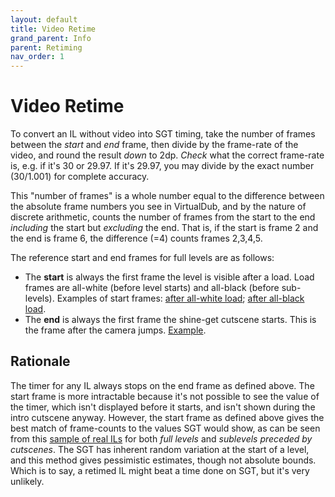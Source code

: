 ```yaml
---
layout: default
title: Video Retime
grand_parent: Info
parent: Retiming
nav_order: 1
---
```


# Video Retime

To convert an IL without video into SGT timing, take the number of frames between the *start* and *end* frame, then divide by the frame-rate of the video, and round the result *down* to 2dp. *Check* what the correct frame-rate is, e.g. if it's 30 or 29.97. If it's 29.97, you may divide by the exact number (30/1.001) for complete accuracy.

This "number of frames" is a whole number equal to the difference between the absolute frame numbers you see in VirtualDub, and by the nature of discrete arithmetic, counts the number of frames from the start to the end *including* the start but *excluding* the end. That is, if the start is frame 2 and the end is frame 6, the difference (=4) counts frames 2,3,4,5.

The reference start and end frames for full levels are as follows:
* The **start** is always the first frame the level is visible after a load. Load frames are all-white (before level starts) and all-black (before sub-levels). Examples of start frames: [after all-white load](https://cdn.discordapp.com/attachments/316530740063895554/788138576042655814/unknown.png); [after all-black load](https://cdn.discordapp.com/attachments/529145099003887618/796964909522616321/unknown.png).
* The **end** is always the first frame the shine-get cutscene starts. This is the frame after the camera jumps. [Example](https://cdn.discordapp.com/attachments/529145099003887618/796966109311926302/unknown.png).

## Rationale
The timer for any IL always stops on the end frame as defined above. The start frame is more intractable because it's not possible to see the value of the timer, which isn't displayed before it starts, and isn't shown during the intro cutscene anyway. However, the start frame as defined above gives the best match of frame-counts to the values SGT would show, as can be seen from this [sample of real ILs](https://tiny.cc/smsilretiming) for both *full levels* and *sublevels preceded by cutscenes*. The SGT has inherent random variation at the start of a level, and this method gives pessimistic estimates, though not absolute bounds. Which is to say, a retimed IL might beat a time done on SGT, but it's very unlikely.
